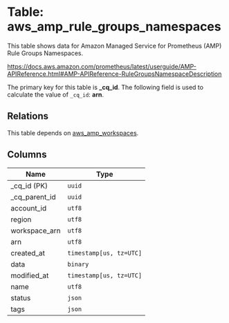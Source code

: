 # Table: aws_amp_rule_groups_namespaces

This table shows data for Amazon Managed Service for Prometheus (AMP) Rule Groups Namespaces.

https://docs.aws.amazon.com/prometheus/latest/userguide/AMP-APIReference.html#AMP-APIReference-RuleGroupsNamespaceDescription

The primary key for this table is **_cq_id**.
The following field is used to calculate the value of `_cq_id`: **arn**.
## Relations

This table depends on [aws_amp_workspaces](aws_amp_workspaces.md).

## Columns

| Name          | Type          |
| ------------- | ------------- |
|_cq_id (PK)|`uuid`|
|_cq_parent_id|`uuid`|
|account_id|`utf8`|
|region|`utf8`|
|workspace_arn|`utf8`|
|arn|`utf8`|
|created_at|`timestamp[us, tz=UTC]`|
|data|`binary`|
|modified_at|`timestamp[us, tz=UTC]`|
|name|`utf8`|
|status|`json`|
|tags|`json`|